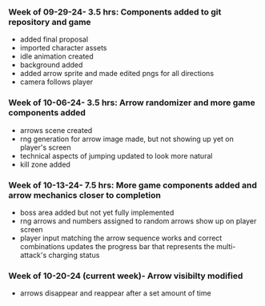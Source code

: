 
### Week of 09-29-24- 3.5 hrs: Components added to git repository and game
* added final proposal
* imported character assets
* idle animation created
* background added
* added arrow sprite and made edited pngs for all directions
* camera follows player
### Week of 10-06-24- 3.5 hrs: Arrow randomizer and more game components added
* arrows scene created
* rng generation for arrow image made, but not showing up yet on player's screen
* technical aspects of jumping updated to look more natural
* kill zone added
### Week of 10-13-24- 7.5 hrs: More game components added and arrow mechanics closer to completion
* boss area added but not yet fully implemented
* rng arrows and numbers assigned to random arrows show up on player screen
* player input matching the arrow sequence works and correct combinations updates the progress bar that represents the multi-attack's charging status
### Week of 10-20-24 (current week)- Arrow visibilty modified
* arrows disappear and reappear after a set amount of time
